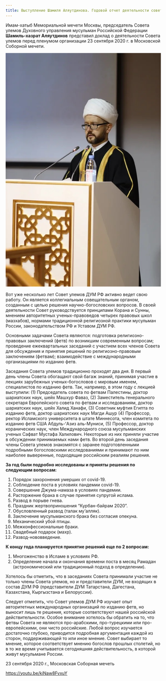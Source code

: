 ```yaml
---
title: Выступление Шамиля Аляутдинова. Годовой отчет деятельности совета улемов ДУМ РФ
---
```


Имам-хатыб Мемориальной мечети Москвы, председатель Совета улемов Духовного управления мусульман Российской Федерации ****Шамиль-хазрат Аляутдинов**** представил доклад о 
деятельности Совета улемов перед пленумом организации 23 сентября 2020 г. в Московской Соборной мечети.

![Аляутдинов](./Alyautdinov.jpg)

Вот уже несколько лет Совет улемов ДУМ РФ активно ведет свою работу. Он является коллегиальным совещательным органом, созданным с целью решения научно-богословских вопросов. 
В своей деятельности Совет руководствуется принципами Корана и Сунны, мнением авторитетных ученых-правоведов четырех правовых школ (мазхабов), нормами традиционной религиозной 
практики мусульман России, законодательством РФ и Уставом ДУМ РФ.

Основными задачами Совета являются:
подготовка религиозно-правовых заключений (фетв) по возникшим современным вопросам;
проведение ежеквартальных заседаний с участием всех членов Совета для обсуждения и принятия решений по религиозно-правовым заключениям (фетвам);
взаимодействие с международными организациями по изданию фетв.

Заседания Совета улемов традиционно проходят два дня.
В первый день члены Совета обогащают свой багаж знаний, принимая участие в лекциях зарубежных ученых-богословов с мировым именем, специалистов по изданию фетв. Так, например, 
в этом году с лекцией выступили: (1) Председатель совета по фетвам Палестины, доктор шариатских наук, шейх Машхур Фаваз, (2) Заместитель генерального секретаря Европейского 
совета по фетвам и исследованиям, доктор шариатских наук, шейх Халид Ханафи, (3) Советник муфтия Египта по изданию фетв, доктор шариатских наук Магди Ашур (4) Профессор, ректор 
Исламского университета в штате Миннесота, член комитета по изданию фетв США Абдуль-ʻАзиз аль-Муниси, (5) Профессор, доктор коранических наук, член Международного союза 
мусульманских ученых Сафват Мустафа Халилович. Некоторые из них приняли участие в обсуждении принимаемых нами фетв.
Во второй день заседания члены Совета улемов знакомятся с заранее подготовленными подробными богословскими исследованиями и принимают по ним наиболее выверенные, подходящие 
российским реалиям решения.

****За год были подробно исследованы и приняты решения по следующим вопросам:****
1. Порядок захоронения умерших от covid-19.
2. Соблюдение поста в условиях пандемии covid-19.
3. Совершение Джума-намаза в условиях пандемии.
4. Расторжение брака в случае принятия супругой ислама.
5. Развод в порыве гнева.
6. Праздник жертвоприношения “Курбан-байрам 2020”.
7. Обусловленный развод (талак му‘алляк).
8. Заключение мусульманского брака без согласия опекуна.
9. Механический убой птицы.
10. Межконфессиональные браки.
11. Свадебный подарок (махр).
12. Развод-нововведение.

****К концу года планируется принятие решений еще по 2 вопросам:****
1. Многоженство в Исламе в условиях РФ.
2. Определение начала и окончания времени поста в месяц Рамадан (астрономический или традиционный подход в определении).

Хотелось бы отметить, что в заседаниях Совета принимали участие не только члены Совета улемов, но и представители ДУМ, не входящих в состав ДУМ РФ (представители ДУМ 
Татарстана, Дагестана, Казахстана, Кыргызстана и Белоруссии).

Следует отметить, что Совет улемов ДУМ РФ изучает опыт авторитетных международных организаций по изданию фетв, но выносит лишь те решения, которые соответствуют нашей 
российской действительности.
Особое внимание хотелось бы обратить на то, что фетвы Совета не являются про-арабскими, про-турецкими или про-европейскими, они чисто российские. Любой вопрос изучается 
достаточно глубоко, приводится подробная аргументация каждой из сторон, поддерживающей то или иное мнение. Совет выбирает то мнение, которое соответствует мнению богослов 
прошлых столетий, но в то же время учитывается сегодняшняя действительность, в которой живут мусульмане России.

23 сентября 2020 г., Московская Соборная мечеть

https://youtu.be/kiNaw8FvxuY
